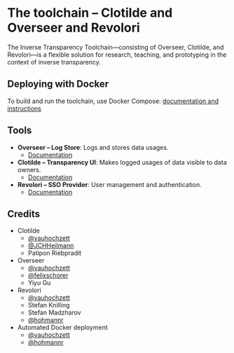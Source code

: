 # The toolchain – Clotilde and Overseer and Revolori

The Inverse Transparency Toolchain—consisting of Overseer, Clotilde, and Revolori—is a flexible solution for research, teaching, and prototyping in the context of inverse transparency.

## Deploying with Docker

To build and run the toolchain, use Docker Compose: [documentation and instructions](/run/README.md)

## Tools

- **Overseer – Log Store**: Logs and stores data usages.
    + [Documentation](/overseer-log-store/README.md)
- **Clotilde – Transparency UI**: Makes logged usages of data visible to data owners.
    + [Documentation](/clotilde-web-console/README.md)
- **Revolori – SSO Provider**: User management and authentication.
    + [Documentation](/revolori-sso-provider/README.md)

## Credits

- Clotilde
    + [@vauhochzett](https://github.com/vauhochzett/)
    + [@JCHHeilmann](https://github.com/JCHHeilmann)
    + Patipon Riebpradit
- Overseer
    + [@vauhochzett](https://github.com/vauhochzett/)
    + [@felixschorer](https://github.com/felixschorer)
    + Yiyu Gu
- Revolori
    + [@vauhochzett](https://github.com/vauhochzett/)
    + Stefan Knilling
    + Stefan Madzharov
    + [@hohmannr](https://github.com/hohmannr)
- Automated Docker deployment
    + [@vauhochzett](https://github.com/vauhochzett/)
    + [@hohmannr](https://github.com/hohmannr)
